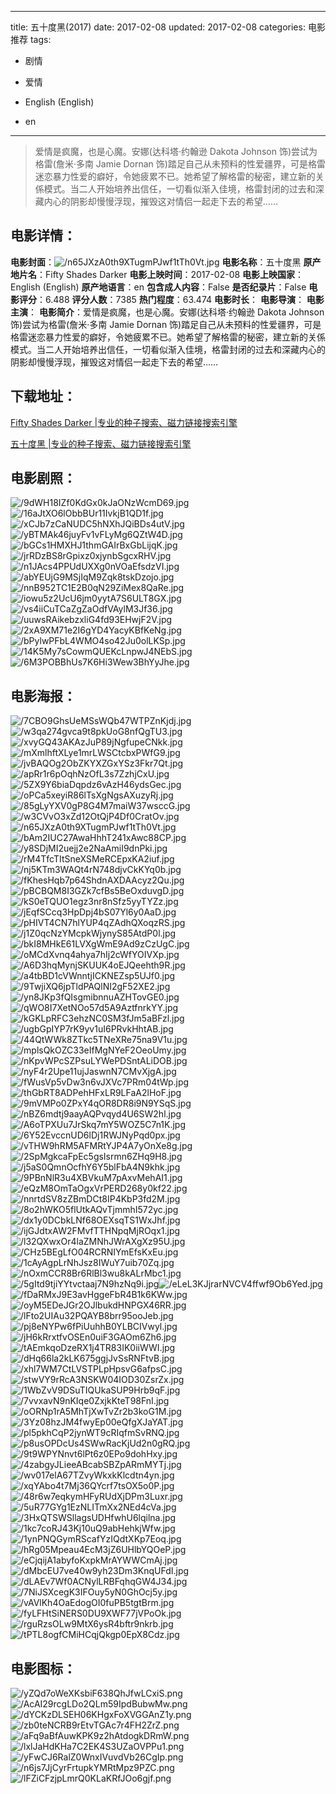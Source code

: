 
---
title: 五十度黑(2017)
date: 2017-02-08
updated: 2017-02-08
categories: 电影推荐
tags:
- 剧情
- 爱情

- English (English)
- en
---


> 爱情是疯魔，也是心魔。安娜(达科塔·约翰逊 Dakota Johnson 饰)尝试为格雷(詹米·多南 Jamie Dornan 饰)踏足自己从未预料的性爱疆界，可是格雷迷恋暴力性爱的癖好，令她疲累不已。她希望了解格雷的秘密，建立新的关係模式。当二人开始培养出信任，一切看似渐入佳境，格雷封闭的过去和深藏内心的阴影却慢慢浮现，摧毁这对情侣一起走下去的希望……

## **电影详情**：

**电影封面**：<img src="https://image.tmdb.org/t/p/w200/n65JXzA0th9XTugmPJwf1tTh0Vt.jpg" alt="/n65JXzA0th9XTugmPJwf1tTh0Vt.jpg" title="/n65JXzA0th9XTugmPJwf1tTh0Vt.jpg">
**电影名称**：五十度黑
**原产地片名**：Fifty Shades Darker
**电影上映时间**：2017-02-08
**电影上映国家**：English (English)
**原产地语言**：en
**包含成人内容**：False
**是否纪录片**：False
**电影评分**：6.488
**评分人数**：7385
**热门程度**：63.474
**电影时长**：
**电影导演**：
**电影主演**：
**电影简介**：爱情是疯魔，也是心魔。安娜(达科塔·约翰逊 Dakota Johnson 饰)尝试为格雷(詹米·多南 Jamie Dornan 饰)踏足自己从未预料的性爱疆界，可是格雷迷恋暴力性爱的癖好，令她疲累不已。她希望了解格雷的秘密，建立新的关係模式。当二人开始培养出信任，一切看似渐入佳境，格雷封闭的过去和深藏内心的阴影却慢慢浮现，摧毁这对情侣一起走下去的希望……

## **下载地址**：
[Fifty Shades Darker |专业的种子搜索、磁力链接搜索引擎](https://movie.amd794.com:2083/?search=Fifty%20Shades%20Darker&ordering=&mode=match_phrase&page_size=10&page=1)

[五十度黑 |专业的种子搜索、磁力链接搜索引擎](https://movie.amd794.com:2083/?search=%E4%BA%94%E5%8D%81%E5%BA%A6%E9%BB%91&ordering=&mode=match_phrase&page_size=10&page=1)
 

## **电影剧照**：
<img src="https://image.tmdb.org/t/p/original/9dWH18IZf0KdGx0kJaONzWcmD69.jpg" alt="/9dWH18IZf0KdGx0kJaONzWcmD69.jpg" title="/9dWH18IZf0KdGx0kJaONzWcmD69.jpg"><img src="https://image.tmdb.org/t/p/original/16aJtXO6lObbBUr11IvkjB1QD1f.jpg" alt="/16aJtXO6lObbBUr11IvkjB1QD1f.jpg" title="/16aJtXO6lObbBUr11IvkjB1QD1f.jpg"><img src="https://image.tmdb.org/t/p/original/xCJb7zCaNUDC5hNXhJQiBDs4utV.jpg" alt="/xCJb7zCaNUDC5hNXhJQiBDs4utV.jpg" title="/xCJb7zCaNUDC5hNXhJQiBDs4utV.jpg"><img src="https://image.tmdb.org/t/p/original/yBTMAk46juyFv1vFLyMg6QZtW4D.jpg" alt="/yBTMAk46juyFv1vFLyMg6QZtW4D.jpg" title="/yBTMAk46juyFv1vFLyMg6QZtW4D.jpg"><img src="https://image.tmdb.org/t/p/original/bGCs1HMXHJ1thmGAIrBxGbLijqK.jpg" alt="/bGCs1HMXHJ1thmGAIrBxGbLijqK.jpg" title="/bGCs1HMXHJ1thmGAIrBxGbLijqK.jpg"><img src="https://image.tmdb.org/t/p/original/jrRDzBS8rGpixz0xjynbSgcxRHV.jpg" alt="/jrRDzBS8rGpixz0xjynbSgcxRHV.jpg" title="/jrRDzBS8rGpixz0xjynbSgcxRHV.jpg"><img src="https://image.tmdb.org/t/p/original/n1JAcs4PPUdUXXg0nVOaEfsdzVI.jpg" alt="/n1JAcs4PPUdUXXg0nVOaEfsdzVI.jpg" title="/n1JAcs4PPUdUXXg0nVOaEfsdzVI.jpg"><img src="https://image.tmdb.org/t/p/original/abYEUjG9MSjIqM9Zqk8tskDzojo.jpg" alt="/abYEUjG9MSjIqM9Zqk8tskDzojo.jpg" title="/abYEUjG9MSjIqM9Zqk8tskDzojo.jpg"><img src="https://image.tmdb.org/t/p/original/nnB952TC1E2B0qN29ZiMex8QaRe.jpg" alt="/nnB952TC1E2B0qN29ZiMex8QaRe.jpg" title="/nnB952TC1E2B0qN29ZiMex8QaRe.jpg"><img src="https://image.tmdb.org/t/p/original/iowu5z2UcU6jm0yytA7S6ULT8GX.jpg" alt="/iowu5z2UcU6jm0yytA7S6ULT8GX.jpg" title="/iowu5z2UcU6jm0yytA7S6ULT8GX.jpg"><img src="https://image.tmdb.org/t/p/original/vs4iiCuTCaZgZaOdfVAylM3Jf36.jpg" alt="/vs4iiCuTCaZgZaOdfVAylM3Jf36.jpg" title="/vs4iiCuTCaZgZaOdfVAylM3Jf36.jpg"><img src="https://image.tmdb.org/t/p/original/uuwsRAikebzxliG4fd93EHwjF2V.jpg" alt="/uuwsRAikebzxliG4fd93EHwjF2V.jpg" title="/uuwsRAikebzxliG4fd93EHwjF2V.jpg"><img src="https://image.tmdb.org/t/p/original/2xA9XM71e2I6gYD4YacyKBfKeNg.jpg" alt="/2xA9XM71e2I6gYD4YacyKBfKeNg.jpg" title="/2xA9XM71e2I6gYD4YacyKBfKeNg.jpg"><img src="https://image.tmdb.org/t/p/original/bPylwPFbL4WMO4so42Ju0olLKSp.jpg" alt="/bPylwPFbL4WMO4so42Ju0olLKSp.jpg" title="/bPylwPFbL4WMO4so42Ju0olLKSp.jpg"><img src="https://image.tmdb.org/t/p/original/14K5My7sCowmQUEKcLnpwJ4NEbS.jpg" alt="/14K5My7sCowmQUEKcLnpwJ4NEbS.jpg" title="/14K5My7sCowmQUEKcLnpwJ4NEbS.jpg"><img src="https://image.tmdb.org/t/p/original/6M3POBBhUs7K6Hi3Wew3BhYyJhe.jpg" alt="/6M3POBBhUs7K6Hi3Wew3BhYyJhe.jpg" title="/6M3POBBhUs7K6Hi3Wew3BhYyJhe.jpg">

## **电影海报**：
<img src="https://image.tmdb.org/t/p/original/7CBO9GhsUeMSsWQb47WTPZnKjdj.jpg" alt="/7CBO9GhsUeMSsWQb47WTPZnKjdj.jpg" title="/7CBO9GhsUeMSsWQb47WTPZnKjdj.jpg"><img src="https://image.tmdb.org/t/p/original/w3qa274gvca9t8pkUoG8nfQgTU3.jpg" alt="/w3qa274gvca9t8pkUoG8nfQgTU3.jpg" title="/w3qa274gvca9t8pkUoG8nfQgTU3.jpg"><img src="https://image.tmdb.org/t/p/original/xvyGQ43AKAzJuP89jNgfupeCNkk.jpg" alt="/xvyGQ43AKAzJuP89jNgfupeCNkk.jpg" title="/xvyGQ43AKAzJuP89jNgfupeCNkk.jpg"><img src="https://image.tmdb.org/t/p/original/mXmlhftXLye1mrLWSCtcbxPWfG9.jpg" alt="/mXmlhftXLye1mrLWSCtcbxPWfG9.jpg" title="/mXmlhftXLye1mrLWSCtcbxPWfG9.jpg"><img src="https://image.tmdb.org/t/p/original/jvBAQOg2ObZKYXZGxYSz3Fkr7Qt.jpg" alt="/jvBAQOg2ObZKYXZGxYSz3Fkr7Qt.jpg" title="/jvBAQOg2ObZKYXZGxYSz3Fkr7Qt.jpg"><img src="https://image.tmdb.org/t/p/original/apRr1r6pOqhNzOfL3s7ZzhjCxU.jpg" alt="/apRr1r6pOqhNzOfL3s7ZzhjCxU.jpg" title="/apRr1r6pOqhNzOfL3s7ZzhjCxU.jpg"><img src="https://image.tmdb.org/t/p/original/5ZX9Y6biaDqpdz6vAzH46ydsGec.jpg" alt="/5ZX9Y6biaDqpdz6vAzH46ydsGec.jpg" title="/5ZX9Y6biaDqpdz6vAzH46ydsGec.jpg"><img src="https://image.tmdb.org/t/p/original/oPCa5xeyiR86lTsXgNgsAXuzyRj.jpg" alt="/oPCa5xeyiR86lTsXgNgsAXuzyRj.jpg" title="/oPCa5xeyiR86lTsXgNgsAXuzyRj.jpg"><img src="https://image.tmdb.org/t/p/original/85gLyYXV0gP8G4M7maiW37wsccG.jpg" alt="/85gLyYXV0gP8G4M7maiW37wsccG.jpg" title="/85gLyYXV0gP8G4M7maiW37wsccG.jpg"><img src="https://image.tmdb.org/t/p/original/w3CVvO3xZd12OtQjP4Df0CratOv.jpg" alt="/w3CVvO3xZd12OtQjP4Df0CratOv.jpg" title="/w3CVvO3xZd12OtQjP4Df0CratOv.jpg"><img src="https://image.tmdb.org/t/p/original/n65JXzA0th9XTugmPJwf1tTh0Vt.jpg" alt="/n65JXzA0th9XTugmPJwf1tTh0Vt.jpg" title="/n65JXzA0th9XTugmPJwf1tTh0Vt.jpg"><img src="https://image.tmdb.org/t/p/original/bAm2IUC27AwaHhhT241xAwc88CP.jpg" alt="/bAm2IUC27AwaHhhT241xAwc88CP.jpg" title="/bAm2IUC27AwaHhhT241xAwc88CP.jpg"><img src="https://image.tmdb.org/t/p/original/y8SDjMI2uejj2e2NaAmiI9dnPki.jpg" alt="/y8SDjMI2uejj2e2NaAmiI9dnPki.jpg" title="/y8SDjMI2uejj2e2NaAmiI9dnPki.jpg"><img src="https://image.tmdb.org/t/p/original/rM4TfcTItSneXSMeRCEpxKA2iuf.jpg" alt="/rM4TfcTItSneXSMeRCEpxKA2iuf.jpg" title="/rM4TfcTItSneXSMeRCEpxKA2iuf.jpg"><img src="https://image.tmdb.org/t/p/original/nj5KTm3WAQt4rN748djvCkKYq0b.jpg" alt="/nj5KTm3WAQt4rN748djvCkKYq0b.jpg" title="/nj5KTm3WAQt4rN748djvCkKYq0b.jpg"><img src="https://image.tmdb.org/t/p/original/fKhesHqb7p64ShdnAXDAAcyz2Qu.jpg" alt="/fKhesHqb7p64ShdnAXDAAcyz2Qu.jpg" title="/fKhesHqb7p64ShdnAXDAAcyz2Qu.jpg"><img src="https://image.tmdb.org/t/p/original/pBCBQM8I3GZk7cfBs5BeOxduvgD.jpg" alt="/pBCBQM8I3GZk7cfBs5BeOxduvgD.jpg" title="/pBCBQM8I3GZk7cfBs5BeOxduvgD.jpg"><img src="https://image.tmdb.org/t/p/original/kS0eTQUO1egz3nr8nSfz5yyTYZz.jpg" alt="/kS0eTQUO1egz3nr8nSfz5yyTYZz.jpg" title="/kS0eTQUO1egz3nr8nSfz5yyTYZz.jpg"><img src="https://image.tmdb.org/t/p/original/jEqfSCcq3HpDpj4bS07Yl6y0AaD.jpg" alt="/jEqfSCcq3HpDpj4bS07Yl6y0AaD.jpg" title="/jEqfSCcq3HpDpj4bS07Yl6y0AaD.jpg"><img src="https://image.tmdb.org/t/p/original/pHIVT4CN7hlYUP4qZAdhQXoqzRS.jpg" alt="/pHIVT4CN7hlYUP4qZAdhQXoqzRS.jpg" title="/pHIVT4CN7hlYUP4qZAdhQXoqzRS.jpg"><img src="https://image.tmdb.org/t/p/original/j1Z0qcNzYMcpkWjynyS85AtdP0l.jpg" alt="/j1Z0qcNzYMcpkWjynyS85AtdP0l.jpg" title="/j1Z0qcNzYMcpkWjynyS85AtdP0l.jpg"><img src="https://image.tmdb.org/t/p/original/bkI8MHkE61LVXgWmE9Ad9zCzUgC.jpg" alt="/bkI8MHkE61LVXgWmE9Ad9zCzUgC.jpg" title="/bkI8MHkE61LVXgWmE9Ad9zCzUgC.jpg"><img src="https://image.tmdb.org/t/p/original/oMCdXvnq4ahya7hIj2cWfYOIVXp.jpg" alt="/oMCdXvnq4ahya7hIj2cWfYOIVXp.jpg" title="/oMCdXvnq4ahya7hIj2cWfYOIVXp.jpg"><img src="https://image.tmdb.org/t/p/original/A6D3hqMynjSKUUK4oEJQeehth9R.jpg" alt="/A6D3hqMynjSKUUK4oEJQeehth9R.jpg" title="/A6D3hqMynjSKUUK4oEJQeehth9R.jpg"><img src="https://image.tmdb.org/t/p/original/a4tbBD1cVWnntjICKNEZsp5UJf0.jpg" alt="/a4tbBD1cVWnntjICKNEZsp5UJf0.jpg" title="/a4tbBD1cVWnntjICKNEZsp5UJf0.jpg"><img src="https://image.tmdb.org/t/p/original/9TwjiXQ6jpTldPAQlNI2gF52XE2.jpg" alt="/9TwjiXQ6jpTldPAQlNI2gF52XE2.jpg" title="/9TwjiXQ6jpTldPAQlNI2gF52XE2.jpg"><img src="https://image.tmdb.org/t/p/original/yn8JKp3fQIsgmibnnuAZHTovGE0.jpg" alt="/yn8JKp3fQIsgmibnnuAZHTovGE0.jpg" title="/yn8JKp3fQIsgmibnnuAZHTovGE0.jpg"><img src="https://image.tmdb.org/t/p/original/qWO8I7XetNOo57d5A9AztfnrkYY.jpg" alt="/qWO8I7XetNOo57d5A9AztfnrkYY.jpg" title="/qWO8I7XetNOo57d5A9AztfnrkYY.jpg"><img src="https://image.tmdb.org/t/p/original/kGKLpRFC3ehzNC0SM3fJm5aBFzl.jpg" alt="/kGKLpRFC3ehzNC0SM3fJm5aBFzl.jpg" title="/kGKLpRFC3ehzNC0SM3fJm5aBFzl.jpg"><img src="https://image.tmdb.org/t/p/original/ugbGpIYP7rK9yv1uI6PRvkHhtAB.jpg" alt="/ugbGpIYP7rK9yv1uI6PRvkHhtAB.jpg" title="/ugbGpIYP7rK9yv1uI6PRvkHhtAB.jpg"><img src="https://image.tmdb.org/t/p/original/44QtWWk8ZTkc5TNeXRe75na9V1u.jpg" alt="/44QtWWk8ZTkc5TNeXRe75na9V1u.jpg" title="/44QtWWk8ZTkc5TNeXRe75na9V1u.jpg"><img src="https://image.tmdb.org/t/p/original/mplsQkOZC33eIfMgNYeF2OeoUmy.jpg" alt="/mplsQkOZC33eIfMgNYeF2OeoUmy.jpg" title="/mplsQkOZC33eIfMgNYeF2OeoUmy.jpg"><img src="https://image.tmdb.org/t/p/original/nKpvWPcSZPsuLYWePDSntALiDOB.jpg" alt="/nKpvWPcSZPsuLYWePDSntALiDOB.jpg" title="/nKpvWPcSZPsuLYWePDSntALiDOB.jpg"><img src="https://image.tmdb.org/t/p/original/nyF4r2Upe11ujJaswnN7CMvXjgA.jpg" alt="/nyF4r2Upe11ujJaswnN7CMvXjgA.jpg" title="/nyF4r2Upe11ujJaswnN7CMvXjgA.jpg"><img src="https://image.tmdb.org/t/p/original/fWusVp5vDw3n6vJXVc7PRm04tWp.jpg" alt="/fWusVp5vDw3n6vJXVc7PRm04tWp.jpg" title="/fWusVp5vDw3n6vJXVc7PRm04tWp.jpg"><img src="https://image.tmdb.org/t/p/original/thGbRT8ADPehHFxLR9LFaA2lHoF.jpg" alt="/thGbRT8ADPehHFxLR9LFaA2lHoF.jpg" title="/thGbRT8ADPehHFxLR9LFaA2lHoF.jpg"><img src="https://image.tmdb.org/t/p/original/9mVMPo0ZPxY4qOR8DR8i9N9YSqS.jpg" alt="/9mVMPo0ZPxY4qOR8DR8i9N9YSqS.jpg" title="/9mVMPo0ZPxY4qOR8DR8i9N9YSqS.jpg"><img src="https://image.tmdb.org/t/p/original/nBZ6mdtj9aayAQPvqyd4U6SW2hl.jpg" alt="/nBZ6mdtj9aayAQPvqyd4U6SW2hl.jpg" title="/nBZ6mdtj9aayAQPvqyd4U6SW2hl.jpg"><img src="https://image.tmdb.org/t/p/original/A6oTPXUu7JrSkq7mY5WOZ5C7n1K.jpg" alt="/A6oTPXUu7JrSkq7mY5WOZ5C7n1K.jpg" title="/A6oTPXUu7JrSkq7mY5WOZ5C7n1K.jpg"><img src="https://image.tmdb.org/t/p/original/6Y52EvccnUD6lDj1RWJNyPqd0px.jpg" alt="/6Y52EvccnUD6lDj1RWJNyPqd0px.jpg" title="/6Y52EvccnUD6lDj1RWJNyPqd0px.jpg"><img src="https://image.tmdb.org/t/p/original/vTHW9hRM5AFMRtYJP4A7yOnXe8g.jpg" alt="/vTHW9hRM5AFMRtYJP4A7yOnXe8g.jpg" title="/vTHW9hRM5AFMRtYJP4A7yOnXe8g.jpg"><img src="https://image.tmdb.org/t/p/original/2SpMgkcaFpEc5gsIsrmn6ZHq9H8.jpg" alt="/2SpMgkcaFpEc5gsIsrmn6ZHq9H8.jpg" title="/2SpMgkcaFpEc5gsIsrmn6ZHq9H8.jpg"><img src="https://image.tmdb.org/t/p/original/j5aS0QmnOcfhY6Y5blFbA4N9khk.jpg" alt="/j5aS0QmnOcfhY6Y5blFbA4N9khk.jpg" title="/j5aS0QmnOcfhY6Y5blFbA4N9khk.jpg"><img src="https://image.tmdb.org/t/p/original/9PBnNlR3u4XBVkuM7pAxvMehAI1.jpg" alt="/9PBnNlR3u4XBVkuM7pAxvMehAI1.jpg" title="/9PBnNlR3u4XBVkuM7pAxvMehAI1.jpg"><img src="https://image.tmdb.org/t/p/original/eQzM8OmTaOgxVrPERD268y0kf22.jpg" alt="/eQzM8OmTaOgxVrPERD268y0kf22.jpg" title="/eQzM8OmTaOgxVrPERD268y0kf22.jpg"><img src="https://image.tmdb.org/t/p/original/nnrtdSV8zZBmDCt8IP4KbP3fd2M.jpg" alt="/nnrtdSV8zZBmDCt8IP4KbP3fd2M.jpg" title="/nnrtdSV8zZBmDCt8IP4KbP3fd2M.jpg"><img src="https://image.tmdb.org/t/p/original/8o2hWKO5flUtkAQvTjmmhI572yc.jpg" alt="/8o2hWKO5flUtkAQvTjmmhI572yc.jpg" title="/8o2hWKO5flUtkAQvTjmmhI572yc.jpg"><img src="https://image.tmdb.org/t/p/original/dx1y0DCbkLNf68OEXsqTS1WxJhf.jpg" alt="/dx1y0DCbkLNf68OEXsqTS1WxJhf.jpg" title="/dx1y0DCbkLNf68OEXsqTS1WxJhf.jpg"><img src="https://image.tmdb.org/t/p/original/ijGJdtxAW2FMvfTTHNpqMjROqx1.jpg" alt="/ijGJdtxAW2FMvfTTHNpqMjROqx1.jpg" title="/ijGJdtxAW2FMvfTTHNpqMjROqx1.jpg"><img src="https://image.tmdb.org/t/p/original/l32QXwxOr4laZMNhJWrAXgXz95U.jpg" alt="/l32QXwxOr4laZMNhJWrAXgXz95U.jpg" title="/l32QXwxOr4laZMNhJWrAXgXz95U.jpg"><img src="https://image.tmdb.org/t/p/original/CHz5BEgLfO04RCRNIYmEfsKxEu.jpg" alt="/CHz5BEgLfO04RCRNIYmEfsKxEu.jpg" title="/CHz5BEgLfO04RCRNIYmEfsKxEu.jpg"><img src="https://image.tmdb.org/t/p/original/1cAyAgpLrNhJsz8IWuY7uib70Zq.jpg" alt="/1cAyAgpLrNhJsz8IWuY7uib70Zq.jpg" title="/1cAyAgpLrNhJsz8IWuY7uib70Zq.jpg"><img src="https://image.tmdb.org/t/p/original/nOxmCCR8Br6RlBl3wu8kALrMbc1.jpg" alt="/nOxmCCR8Br6RlBl3wu8kALrMbc1.jpg" title="/nOxmCCR8Br6RlBl3wu8kALrMbc1.jpg"><img src="https://image.tmdb.org/t/p/original/5gItd9tjiYYtvctaaj7N9hzNq9i.jpg" alt="/5gItd9tjiYYtvctaaj7N9hzNq9i.jpg" title="/5gItd9tjiYYtvctaaj7N9hzNq9i.jpg"><img src="https://image.tmdb.org/t/p/original/eLeL3KJjrarNVCV4ffwf9Ob6Yed.jpg" alt="/eLeL3KJjrarNVCV4ffwf9Ob6Yed.jpg" title="/eLeL3KJjrarNVCV4ffwf9Ob6Yed.jpg"><img src="https://image.tmdb.org/t/p/original/fDaRMxJ9E3avHggeFbR4B1k6KWw.jpg" alt="/fDaRMxJ9E3avHggeFbR4B1k6KWw.jpg" title="/fDaRMxJ9E3avHggeFbR4B1k6KWw.jpg"><img src="https://image.tmdb.org/t/p/original/oyM5EDeJGr2OJlbukdHNPGX46RR.jpg" alt="/oyM5EDeJGr2OJlbukdHNPGX46RR.jpg" title="/oyM5EDeJGr2OJlbukdHNPGX46RR.jpg"><img src="https://image.tmdb.org/t/p/original/lFto2UIAu32PQAYB8brr95ooJeb.jpg" alt="/lFto2UIAu32PQAYB8brr95ooJeb.jpg" title="/lFto2UIAu32PQAYB8brr95ooJeb.jpg"><img src="https://image.tmdb.org/t/p/original/pj8eNYPw6fPiUuhhB0YLBCIVwyl.jpg" alt="/pj8eNYPw6fPiUuhhB0YLBCIVwyl.jpg" title="/pj8eNYPw6fPiUuhhB0YLBCIVwyl.jpg"><img src="https://image.tmdb.org/t/p/original/jH6kRrxtfvOSEn0uiF3GAOm6Zh6.jpg" alt="/jH6kRrxtfvOSEn0uiF3GAOm6Zh6.jpg" title="/jH6kRrxtfvOSEn0uiF3GAOm6Zh6.jpg"><img src="https://image.tmdb.org/t/p/original/tAEmkqoDzeRX1j4TR83IK0iiWWI.jpg" alt="/tAEmkqoDzeRX1j4TR83IK0iiWWI.jpg" title="/tAEmkqoDzeRX1j4TR83IK0iiWWI.jpg"><img src="https://image.tmdb.org/t/p/original/dHq66la2kLK675ggjJvSsRNFtvB.jpg" alt="/dHq66la2kLK675ggjJvSsRNFtvB.jpg" title="/dHq66la2kLK675ggjJvSsRNFtvB.jpg"><img src="https://image.tmdb.org/t/p/original/xhl7WM7CtLVSTPLpHpsvG6afpsC.jpg" alt="/xhl7WM7CtLVSTPLpHpsvG6afpsC.jpg" title="/xhl7WM7CtLVSTPLpHpsvG6afpsC.jpg"><img src="https://image.tmdb.org/t/p/original/stwVY9rRcA3NSKW04IOD30ZsrZx.jpg" alt="/stwVY9rRcA3NSKW04IOD30ZsrZx.jpg" title="/stwVY9rRcA3NSKW04IOD30ZsrZx.jpg"><img src="https://image.tmdb.org/t/p/original/1WbZvV9DSuTIQUkaSUP9Hrb9qF.jpg" alt="/1WbZvV9DSuTIQUkaSUP9Hrb9qF.jpg" title="/1WbZvV9DSuTIQUkaSUP9Hrb9qF.jpg"><img src="https://image.tmdb.org/t/p/original/7vvxavN9nKIqe0ZxjkKteT98FnI.jpg" alt="/7vvxavN9nKIqe0ZxjkKteT98FnI.jpg" title="/7vvxavN9nKIqe0ZxjkKteT98FnI.jpg"><img src="https://image.tmdb.org/t/p/original/oORNp1rA5MhTjXwTvZr2b3koG1M.jpg" alt="/oORNp1rA5MhTjXwTvZr2b3koG1M.jpg" title="/oORNp1rA5MhTjXwTvZr2b3koG1M.jpg"><img src="https://image.tmdb.org/t/p/original/3Yz08hzJM4fwyEp00eQfgXJaYAT.jpg" alt="/3Yz08hzJM4fwyEp00eQfgXJaYAT.jpg" title="/3Yz08hzJM4fwyEp00eQfgXJaYAT.jpg"><img src="https://image.tmdb.org/t/p/original/pl5pkhCqP2jynWT9cRIqfmSvRNQ.jpg" alt="/pl5pkhCqP2jynWT9cRIqfmSvRNQ.jpg" title="/pl5pkhCqP2jynWT9cRIqfmSvRNQ.jpg"><img src="https://image.tmdb.org/t/p/original/p8usOPDcUs4SWwRacKjUd2n0gRQ.jpg" alt="/p8usOPDcUs4SWwRacKjUd2n0gRQ.jpg" title="/p8usOPDcUs4SWwRacKjUd2n0gRQ.jpg"><img src="https://image.tmdb.org/t/p/original/9t9WPYNnvt6lPt6z0EPo9dohHxy.jpg" alt="/9t9WPYNnvt6lPt6z0EPo9dohHxy.jpg" title="/9t9WPYNnvt6lPt6z0EPo9dohHxy.jpg"><img src="https://image.tmdb.org/t/p/original/4zabgyJLieeABcabSBZpARmMYTj.jpg" alt="/4zabgyJLieeABcabSBZpARmMYTj.jpg" title="/4zabgyJLieeABcabSBZpARmMYTj.jpg"><img src="https://image.tmdb.org/t/p/original/wv017elA67TZvyWkxkKlcdtn4yn.jpg" alt="/wv017elA67TZvyWkxkKlcdtn4yn.jpg" title="/wv017elA67TZvyWkxkKlcdtn4yn.jpg"><img src="https://image.tmdb.org/t/p/original/xqYAbo4t7Mj36QYcrf7tsOX5o0P.jpg" alt="/xqYAbo4t7Mj36QYcrf7tsOX5o0P.jpg" title="/xqYAbo4t7Mj36QYcrf7tsOX5o0P.jpg"><img src="https://image.tmdb.org/t/p/original/48r6w7eqkymHFyRUdXjDPm3Luxr.jpg" alt="/48r6w7eqkymHFyRUdXjDPm3Luxr.jpg" title="/48r6w7eqkymHFyRUdXjDPm3Luxr.jpg"><img src="https://image.tmdb.org/t/p/original/5uR77GYg1EzNLITmXx2NEd4cVa.jpg" alt="/5uR77GYg1EzNLITmXx2NEd4cVa.jpg" title="/5uR77GYg1EzNLITmXx2NEd4cVa.jpg"><img src="https://image.tmdb.org/t/p/original/3HxQTSWSllagsUDHfwhU6lqilna.jpg" alt="/3HxQTSWSllagsUDHfwhU6lqilna.jpg" title="/3HxQTSWSllagsUDHfwhU6lqilna.jpg"><img src="https://image.tmdb.org/t/p/original/1kc7coRJ43Kj10uQ9abHehkjWfw.jpg" alt="/1kc7coRJ43Kj10uQ9abHehkjWfw.jpg" title="/1kc7coRJ43Kj10uQ9abHehkjWfw.jpg"><img src="https://image.tmdb.org/t/p/original/1ynPNQGymRScafYzIQdtXKp7Eoq.jpg" alt="/1ynPNQGymRScafYzIQdtXKp7Eoq.jpg" title="/1ynPNQGymRScafYzIQdtXKp7Eoq.jpg"><img src="https://image.tmdb.org/t/p/original/hRg05Mpeau4EcM3jZ6UHlbYQOeP.jpg" alt="/hRg05Mpeau4EcM3jZ6UHlbYQOeP.jpg" title="/hRg05Mpeau4EcM3jZ6UHlbYQOeP.jpg"><img src="https://image.tmdb.org/t/p/original/eCjqijA1abyfoKxpkMrAYWWCmAj.jpg" alt="/eCjqijA1abyfoKxpkMrAYWWCmAj.jpg" title="/eCjqijA1abyfoKxpkMrAYWWCmAj.jpg"><img src="https://image.tmdb.org/t/p/original/dMbcEU7ve40w9yh23Dm3KnqUFdI.jpg" alt="/dMbcEU7ve40w9yh23Dm3KnqUFdI.jpg" title="/dMbcEU7ve40w9yh23Dm3KnqUFdI.jpg"><img src="https://image.tmdb.org/t/p/original/dLAEv7Wf0ACNylLRBFqhqGW4J34.jpg" alt="/dLAEv7Wf0ACNylLRBFqhqGW4J34.jpg" title="/dLAEv7Wf0ACNylLRBFqhqGW4J34.jpg"><img src="https://image.tmdb.org/t/p/original/7NiJSXcegK3IFOuy5yN0GhOcj5y.jpg" alt="/7NiJSXcegK3IFOuy5yN0GhOcj5y.jpg" title="/7NiJSXcegK3IFOuy5yN0GhOcj5y.jpg"><img src="https://image.tmdb.org/t/p/original/vAVlKh4OaEdogOI0fuPB5tgtBrm.jpg" alt="/vAVlKh4OaEdogOI0fuPB5tgtBrm.jpg" title="/vAVlKh4OaEdogOI0fuPB5tgtBrm.jpg"><img src="https://image.tmdb.org/t/p/original/fyLFHtSiNERS0DU9XWF77jVPoOk.jpg" alt="/fyLFHtSiNERS0DU9XWF77jVPoOk.jpg" title="/fyLFHtSiNERS0DU9XWF77jVPoOk.jpg"><img src="https://image.tmdb.org/t/p/original/rguRzsOLw9MtX6ysR4bftr9nkrb.jpg" alt="/rguRzsOLw9MtX6ysR4bftr9nkrb.jpg" title="/rguRzsOLw9MtX6ysR4bftr9nkrb.jpg"><img src="https://image.tmdb.org/t/p/original/tPTL8ogfCMiHCqjQkgp0EpX8Cdz.jpg" alt="/tPTL8ogfCMiHCqjQkgp0EpX8Cdz.jpg" title="/tPTL8ogfCMiHCqjQkgp0EpX8Cdz.jpg">

## **电影图标**：
<img src="https://image.tmdb.org/t/p/original/yZQd7oWeXKsbiF638QhJfwLCxiS.png" alt="/yZQd7oWeXKsbiF638QhJfwLCxiS.png" title="/yZQd7oWeXKsbiF638QhJfwLCxiS.png"><img src="https://image.tmdb.org/t/p/original/AcAI29rcgLDo2QLm59IpdBubwMw.png" alt="/AcAI29rcgLDo2QLm59IpdBubwMw.png" title="/AcAI29rcgLDo2QLm59IpdBubwMw.png"><img src="https://image.tmdb.org/t/p/original/dYCKzDLSEH06KHgxFoXVGGAnZ1y.png" alt="/dYCKzDLSEH06KHgxFoXVGGAnZ1y.png" title="/dYCKzDLSEH06KHgxFoXVGGAnZ1y.png"><img src="https://image.tmdb.org/t/p/original/zb0teNCRB9rEtvTGAc7r4FH2ZrZ.png" alt="/zb0teNCRB9rEtvTGAc7r4FH2ZrZ.png" title="/zb0teNCRB9rEtvTGAc7r4FH2ZrZ.png"><img src="https://image.tmdb.org/t/p/original/aFq9aBfAuwKPK9z2hAtdogkDRmW.png" alt="/aFq9aBfAuwKPK9z2hAtdogkDRmW.png" title="/aFq9aBfAuwKPK9z2hAtdogkDRmW.png"><img src="https://image.tmdb.org/t/p/original/lxlJaHdKHa7C2EK4S3UZaOVPPu1.png" alt="/lxlJaHdKHa7C2EK4S3UZaOVPPu1.png" title="/lxlJaHdKHa7C2EK4S3UZaOVPPu1.png"><img src="https://image.tmdb.org/t/p/original/yFwCJ6RalZ0WnxIVuvdVb26CgIp.png" alt="/yFwCJ6RalZ0WnxIVuvdVb26CgIp.png" title="/yFwCJ6RalZ0WnxIVuvdVb26CgIp.png"><img src="https://image.tmdb.org/t/p/original/n6js7JjCyrFrtupkYMRtMpz9PZC.png" alt="/n6js7JjCyrFrtupkYMRtMpz9PZC.png" title="/n6js7JjCyrFrtupkYMRtMpz9PZC.png"><img src="https://image.tmdb.org/t/p/original/lFZiCFzjpLmrQ0KLaKRfJOo6gjf.png" alt="/lFZiCFzjpLmrQ0KLaKRfJOo6gjf.png" title="/lFZiCFzjpLmrQ0KLaKRfJOo6gjf.png">
